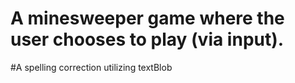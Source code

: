 # A minesweeper game where the user chooses to play (via input).
#A spelling correction utilizing textBlob
